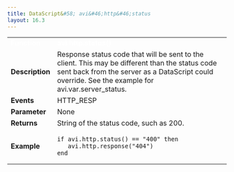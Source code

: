 ```yaml
---
title: DataScript&#58; avi&#46;http&#46;status
layout: 16.3
---
```

<table class="table table-hover table table-bordered table-hover">  
<tbody>       
<tr>   
<td><font size="3" color="white"><strong>Function</strong></font></td>
<td><font color="white"><b>avi.http.status()</b></font></td>
</tr>
<tr>   
<td><font size="3"><strong>Description</strong></font></td>
<td>Response status code that will be sent to the client. This may be different than the status code sent back from the server as a DataScript could override. See the example for avi.var.server_status.</td>
</tr>
<tr>   
<td><font size="3"><strong>Events</strong></font></td>
<td>HTTP_RESP</td>
</tr>
<tr>   
<td><font size="3"><strong>Parameter</strong></font></td>
<td>None</td>
</tr>
<tr>   
<td><font size="3"><strong>Returns</strong></font></td>
<td>String of the status code, such as 200.</td>
</tr>
<tr>   
<td><font size="3"><strong>Example</strong></font></td>
<td><!-- Crayon Syntax Highlighter v2.7.1 --> <pre><code class="language-lua">if avi.http.status() == "400" then
   avi.http.response("404")
end</code></pre> 
<!-- [Format Time: 0.0013 seconds] --></td>
</tr>
</tbody>
</table> 